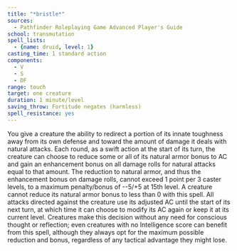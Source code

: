 ```yaml
---
title: "*bristle*"
sources:
  - Pathfinder Roleplaying Game Advanced Player's Guide
school: transmutation
spell_lists:
  - {name: druid, level: 1}
casting_time: 1 standard action
components:
  - V
  - S
  - DF
range: touch
target: one creature
duration: 1 minute/level
saving_throw: Fortitude negates (harmless)
spell_resistance: yes
---
```


You give a creature the ability to redirect a portion of its innate toughness away from its own defense and toward the amount of damage it deals with natural attacks. Each round, as a swift action at the start of its turn, the creature can choose to reduce some or all of its natural armor bonus to AC and gain an enhancement bonus on all damage rolls for natural attacks equal to that amount. The reduction to natural armor, and thus the enhancement bonus on damage rolls, cannot exceed 1 point per 3 caster levels, to a maximum penalty/bonus of --5/+5 at 15th level. A creature cannot reduce its natural armor bonus to less than 0 with this spell. All attacks directed against the creature use its adjusted AC until the start of its next turn, at which time it can choose to modify its AC again or keep it at its current level. Creatures make this decision without any need for conscious thought or reflection; even creatures with no Intelligence score can benefit from this spell, although they always opt for the maximum possible reduction and bonus, regardless of any tactical advantage they might lose.

